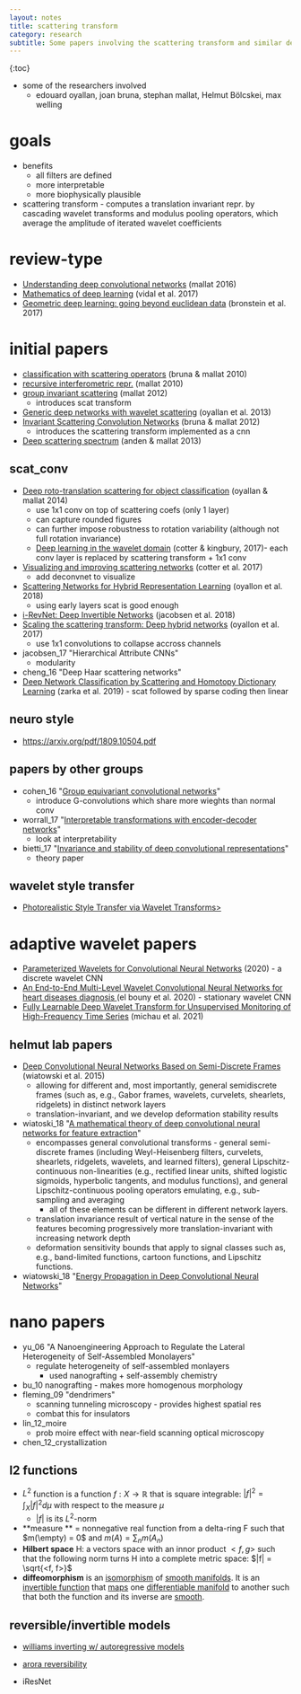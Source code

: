 ```yaml
---
layout: notes
title: scattering transform
category: research
subtitle: Some papers involving the scattering transform and similar developments bringing structure to replace learned filters.
---
```


{:toc}

- some of the researchers involved
  - edouard oyallan, joan bruna, stephan mallat, Helmut Bölcskei, max welling

# goals

- benefits        
   - all filters are defined
   - more interpretable
   - more biophysically plausible
- scattering transform - computes a translation invariant repr. by cascading wavelet transforms and modulus pooling operators, which average the amplitude of iterated wavelet coefficients

# review-type
- [Understanding deep convolutional networks](https://arxiv.org/abs/1601.04920) (mallat 2016)
- [Mathematics of deep learning](https://arxiv.org/abs/1712.04741) (vidal et al. 2017)
- [Geometric deep learning: going beyond euclidean data](https://arxiv.org/abs/1611.08097) (bronstein et al. 2017)

# initial papers

- [classification with scattering operators](https://arxiv.org/abs/1011.3023) (bruna & mallat 2010)
- [recursive interferometric repr.](https://www.di.ens.fr/data/publications/papers/Eusipco2010InterConfPap.pdf) (mallat 2010)
- [group invariant scattering](https://arxiv.org/abs/1101.2286) (mallat 2012)
  - introduces scat transform
- [Generic deep networks with wavelet scattering](https://arxiv.org/abs/1312.5940) (oyallan et al. 2013)
- [Invariant Scattering Convolution Networks](https://arxiv.org/abs/1203.1513) (bruna & mallat 2012)
   - introduces the scattering transform implemented as a cnn
- [Deep scattering spectrum](https://arxiv.org/abs/1304.6763) (anden & mallat 2013)

## scat_conv

- [Deep roto-translation scattering for object classification](https://arxiv.org/abs/1412.8659) (oyallan & mallat 2014)
    - use 1x1 conv on top of scattering coefs (only 1 layer)
    - can capture rounded figures
    - can further impose robustness to rotation variability (although not full rotation invariance)
    - [Deep learning in the wavelet domain](https://arxiv.org/pdf/1811.06115.pdf) (cotter & kingbury, 2017)- each conv layer is replaced by scattering transform + 1x1 conv
- [Visualizing and improving scattering networks](https://arxiv.org/pdf/1709.01355.pdf) (cotter et al. 2017)
  - add deconvnet to visualize
- [Scattering Networks for Hybrid Representation Learning](https://hal.inria.fr/hal-01837587/document) (oyallon et al. 2018)
    - using early layers scat is good enough
- [i-RevNet: Deep Invertible Networks](https://arxiv.org/abs/1802.07088) (jacobsen et al. 2018)
- [Scaling the scattering transform: Deep hybrid networks](http://openaccess.thecvf.com/content_ICCV_2017/papers/Oyallon_Scaling_the_Scattering_ICCV_2017_paper.pdf) (oyallon et al. 2017)
    - use 1x1 convolutions to collapse accross channels
- jacobsen_17 "Hierarchical Attribute CNNs"
    - modularity
- cheng_16 "Deep Haar scattering networks"
- [Deep Network Classification by Scattering and Homotopy Dictionary Learning](https://arxiv.org/abs/1910.03561) (zarka et al. 2019) - scat followed by sparse coding then linear

## neuro style

- https://arxiv.org/pdf/1809.10504.pdf

## papers by other groups

- cohen_16 "[Group equivariant convolutional networks](http://www.jmlr.org/proceedings/papers/v48/cohenc16.pdf)"
  - introduce G-convolutions which share more wieghts than normal conv
- worrall_17 "[Interpretable transformations with encoder-decoder networks](http://openaccess.thecvf.com/content_ICCV_2017/papers/Worrall_Interpretable_Transformations_With_ICCV_2017_paper.pdf)"
  - look at interpretability
- bietti_17 "[Invariance and stability of deep convolutional representations](http://papers.nips.cc/paper/7201-invariance-and-stability-of-deep-convolutional-representations)"
  - theory paper

## wavelet style transfer

- [Photorealistic Style Transfer via Wavelet Transforms>](https://arxiv.org/pdf/1903.09760v1.pdf)

# adaptive wavelet papers

- [Parameterized Wavelets for Convolutional Neural Networks](https://ieeexplore-ieee-org.libproxy.berkeley.edu/stamp/stamp.jsp?tp=&arnumber=9096125&tag=1) (2020) - a discrete wavelet CNN
- [An End-to-End Multi-Level Wavelet Convolutional Neural Networks for heart diseases diagnosis ](https://www.sciencedirect.com/science/article/abs/pii/S0925231220311644) (el bouny et al. 2020) - stationary wavelet CNN
- [Fully Learnable Deep Wavelet Transform for Unsupervised Monitoring of High-Frequency Time Series](https://arxiv.org/abs/2105.00899) (michau et al. 2021)

## helmut lab papers

- [Deep Convolutional Neural Networks Based on Semi-Discrete Frames](https://arxiv.org/abs/1504.05487) (wiatowski et al. 2015)
  - allowing for different and, most importantly, general semidiscrete frames (such as, e.g., Gabor frames, wavelets, curvelets, shearlets, ridgelets) in distinct network layers
  - translation-invariant, and we develop deformation stability results
- wiatoski_18 "[A mathematical theory of deep convolutional neural networks for feature extraction](https://ieeexplore.ieee.org/document/8116648/)"
  - encompasses general convolutional transforms - general semi-discrete frames (including Weyl-Heisenberg filters, curvelets, shearlets, ridgelets, wavelets, and learned filters), general Lipschitz-continuous non-linearities (e.g., rectified linear units, shifted logistic sigmoids, hyperbolic tangents, and modulus functions), and general Lipschitz-continuous pooling operators emulating, e.g., sub-sampling and averaging
    - all of these elements can be different in different network layers.
  - translation invariance result of vertical nature in the sense of the features becoming progressively more translation-invariant with increasing network depth
  - deformation sensitivity bounds that apply to signal classes such as, e.g., band-limited functions, cartoon functions, and Lipschitz functions.
- wiatowski_18 "[Energy Propagation in Deep Convolutional Neural Networks](https://arxiv.org/pdf/1704.03636.pdf)"

# nano papers

- yu_06 "A Nanoengineering Approach to Regulate the Lateral Heterogeneity of Self-Assembled Monolayers"
  - regulate heterogeneity of self-assembled monlayers
    - used nanografting + self-assembly chemistry
- bu_10 nanografting - makes more homogenous morphology
- fleming_09 "dendrimers"
  - scanning tunneling microscopy - provides highest spatial res
  - combat this for insulators
- lin_12_moire
  - prob moire effect with near-field scanning optical microscopy
- chen_12_crystallization

## l2 functions

- $L^2$ function is a function $f: X \to \mathbb{R}$ that is square integrable: $|f|^2 = \int_X |f|^2 d\mu$ with respect to the measure $\mu$
  - $|f|$ is its $L^2$-norm
- **measure ** = nonnegative real function from a delta-ring F such that $m(\empty) = 0$ and $m(A) = \sum_n m(A_n)$
- **Hilbert space** H: a vectors space with an innor product $<f, g>$ such that the following norm turns H into a complete metric space: $|f| = \sqrt{<f, f>}$
- **diffeomorphism** is an [isomorphism](https://en.wikipedia.org/wiki/Isomorphism) of [smooth manifolds](https://en.wikipedia.org/wiki/Smooth_manifold). It is an [invertible function](https://en.wikipedia.org/wiki/Invertible_function) that [maps](https://en.wikipedia.org/wiki/Map_(mathematics)) one [differentiable manifold](https://en.wikipedia.org/wiki/Differentiable_manifold) to another such that both the function and its inverse are [smooth](https://en.wikipedia.org/wiki/Smooth_function).


## reversible/invertible models

- [williams  inverting w/ autoregressive models](https://arxiv.org/abs/1806.00400)

- [arora reversibility](https://arxiv.org/pdf/1511.05653.pdf)
- iResNet
